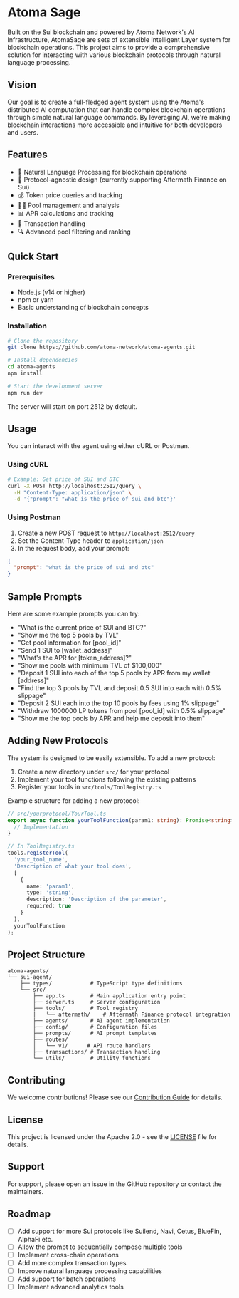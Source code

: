 # Atoma Sage

Built on the Sui blockchain and powered by Atoma Network's AI Infrastructure, AtomaSage are sets of extensible Intelligent Layer system for blockchain operations. This project aims to provide a comprehensive solution for interacting with various blockchain protocols through natural language processing.

## Vision

Our goal is to create a full-fledged agent system using the Atoma's distributed AI computation that can handle complex blockchain operations through simple natural language commands. By leveraging AI, we're making blockchain interactions more accessible and intuitive for both developers and users.

## Features

- 🤖 Natural Language Processing for blockchain operations
- 🔄 Protocol-agnostic design (currently supporting Aftermath Finance on Sui)
- 💰 Token price queries and tracking
- 🏊‍♂️ Pool management and analysis
- 📊 APR calculations and tracking
- 💸 Transaction handling
- 🔍 Advanced pool filtering and ranking

## Quick Start

### Prerequisites

- Node.js (v14 or higher)
- npm or yarn
- Basic understanding of blockchain concepts

### Installation

```bash
# Clone the repository
git clone https://github.com/atoma-network/atoma-agents.git

# Install dependencies
cd atoma-agents
npm install

# Start the development server
npm run dev
```

The server will start on port 2512 by default.

## Usage

You can interact with the agent using either cURL or Postman.

### Using cURL

```bash
# Example: Get price of SUI and BTC
curl -X POST http://localhost:2512/query \
  -H "Content-Type: application/json" \
  -d '{"prompt": "what is the price of sui and btc"}'
```

### Using Postman

1. Create a new POST request to `http://localhost:2512/query`
2. Set the Content-Type header to `application/json`
3. In the request body, add your prompt:

```json
{
  "prompt": "what is the price of sui and btc"
}
```

## Sample Prompts

Here are some example prompts you can try:

- "What is the current price of SUI and BTC?"
- "Show me the top 5 pools by TVL"
- "Get pool information for [pool_id]"
- "Send 1 SUI to [wallet_address]"
- "What's the APR for [token_address]?"
- "Show me pools with minimum TVL of $100,000"
- "Deposit 1 SUI into each of the top 5 pools by APR from my wallet [address]"
- "Find the top 3 pools by TVL and deposit 0.5 SUI into each with 0.5% slippage"
- "Deposit 2 SUI each into the top 10 pools by fees using 1% slippage"
- "Withdraw 1000000 LP tokens from pool [pool_id] with 0.5% slippage"
- "Show me the top pools by APR and help me deposit into them"

## Adding New Protocols

The system is designed to be easily extensible. To add a new protocol:

1. Create a new directory under `src/` for your protocol
2. Implement your tool functions following the existing patterns
3. Register your tools in `src/tools/ToolRegistry.ts`

Example structure for adding a new protocol:

```typescript
// src/yourprotocol/YourTool.ts
export async function yourToolFunction(param1: string): Promise<string> {
  // Implementation
}

// In ToolRegistry.ts
tools.registerTool(
  'your_tool_name',
  'Description of what your tool does',
  [
    {
      name: 'param1',
      type: 'string',
      description: 'Description of the parameter',
      required: true
    }
  ],
  yourToolFunction
);
```

## Project Structure

```
atoma-agents/
└── sui-agent/
    ├── types/            # TypeScript type definitions
    └── src/
        ├── app.ts        # Main application entry point
        ├── server.ts     # Server configuration
        ├── tools/        # Tool registry
        |   └── aftermath/    # Aftermath Finance protocol integration
        ├── agents/       # AI agent implementation
        ├── config/       # Configuration files
        ├── prompts/      # AI prompt templates
        ├── routes/
        │   └── v1/      # API route handlers
        ├── transactions/ # Transaction handling
        └── utils/        # Utility functions
```

## Contributing

We welcome contributions! Please see our [Contribution Guide](CONTRIBUTING.md) for details.

## License

This project is licensed under the Apache 2.0 - see the [LICENSE](LICENSE) file for details.

## Support

For support, please open an issue in the GitHub repository or contact the maintainers.

## Roadmap

- [ ] Add support for more Sui protocols like Suilend, Navi, Cetus, BlueFin, AlphaFi etc.
- [ ] Allow the prompt to sequentially compose multiple tools
- [ ] Implement cross-chain operations
- [ ] Add more complex transaction types
- [ ] Improve natural language processing capabilities
- [ ] Add support for batch operations
- [ ] Implement advanced analytics tools